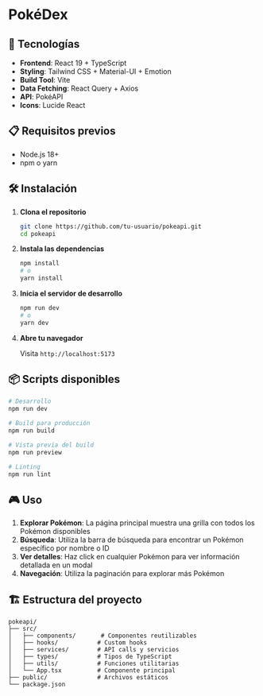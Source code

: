 # PokéDex

## 🚀 Tecnologías

- **Frontend**: React 19 + TypeScript
- **Styling**: Tailwind CSS + Material-UI + Emotion
- **Build Tool**: Vite
- **Data Fetching**: React Query + Axios
- **API**: PokéAPI
- **Icons**: Lucide React

## 📋 Requisitos previos

- Node.js 18+
- npm o yarn

## 🛠️ Instalación

1. **Clona el repositorio**

    ```bash
    git clone https://github.com/tu-usuario/pokeapi.git
    cd pokeapi
    ```

2. **Instala las dependencias**

    ```bash
    npm install
    # o
    yarn install
    ```

3. **Inicia el servidor de desarrollo**

    ```bash
    npm run dev
    # o
    yarn dev
    ```

4. **Abre tu navegador**

    Visita `http://localhost:5173`

## 📦 Scripts disponibles

```bash
# Desarrollo
npm run dev

# Build para producción
npm run build

# Vista previa del build
npm run preview

# Linting
npm run lint
```

## 🎮 Uso

1. **Explorar Pokémon**: La página principal muestra una grilla con todos los Pokémon disponibles
2. **Búsqueda**: Utiliza la barra de búsqueda para encontrar un Pokémon específico por nombre o ID
3. **Ver detalles**: Haz click en cualquier Pokémon para ver información detallada en un modal
4. **Navegación**: Utiliza la paginación para explorar más Pokémon

## 🏗️ Estructura del proyecto

```
pokeapi/
├── src/
│   ├── components/       # Componentes reutilizables
│   ├── hooks/           # Custom hooks
│   ├── services/        # API calls y servicios
│   ├── types/           # Tipos de TypeScript
│   ├── utils/           # Funciones utilitarias
│   └── App.tsx          # Componente principal
├── public/              # Archivos estáticos
└── package.json
```
